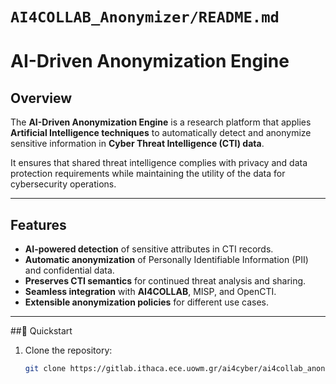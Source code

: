 #  `AI4COLLAB_Anonymizer/README.md`

# AI-Driven Anonymization Engine

## Overview
The **AI-Driven Anonymization Engine** is a research platform that applies **Artificial Intelligence techniques** to automatically detect and anonymize sensitive information in **Cyber Threat Intelligence (CTI) data**.  

It ensures that shared threat intelligence complies with privacy and data protection requirements while maintaining the utility of the data for cybersecurity operations.

---

##  Features
-  **AI-powered detection** of sensitive attributes in CTI records.  
-  **Automatic anonymization** of Personally Identifiable Information (PII) and confidential data.  
-  **Preserves CTI semantics** for continued threat analysis and sharing.  
-  **Seamless integration** with **AI4COLLAB**, MISP, and OpenCTI.  
-  **Extensible anonymization policies** for different use cases.  

---

##🚀 Quickstart
1. Clone the repository:
   ```bash
   git clone https://gitlab.ithaca.ece.uowm.gr/ai4cyber/ai4collab_anonymizer.git
